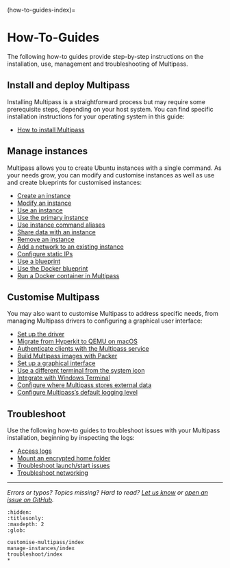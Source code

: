 (how-to-guides-index)=
# How-To-Guides

The following how-to guides provide step-by-step instructions on the installation, use, management and troubleshooting of Multipass.

## Install and deploy Multipass

Installing Multipass is a straightforward process but may require some prerequisite steps, depending on your host system. You can find specific installation instructions for your operating system in this guide:
- [How to install Multipass](install-multipass)

## Manage instances

Multipass allows you to create Ubuntu instances with a single command. As your needs grow, you can modify and customise instances as well as use and create blueprints for customised instances: <!--- This line added by @nielsenjared -->

- [Create an instance](manage-instances/create-an-instance)
- [Modify an instance](manage-instances/modify-an-instance)
- [Use an instance](manage-instances/use-an-instance)
- [Use the primary instance](manage-instances/use-the-primary-instance)
- [Use instance command aliases](manage-instances/use-instance-command-aliases)
- [Share data with an instance](manage-instances/share-data-with-an-instance)
- [Remove an instance](manage-instances/remove-an-instance)
- [Add a network to an existing instance](manage-instances/add-a-network-to-an-existing-instance)
- [Configure static IPs](manage-instances/configure-static-ips)
- [Use a blueprint](manage-instances/use-a-blueprint)
- [Use the Docker blueprint](manage-instances/use-the-docker-blueprint)
- [Run a Docker container in Multipass](manage-instances/run-a-docker-container-in-multipass)

## Customise Multipass

You may also want to customise Multipass to address specific needs, from managing Multipass drivers to configuring a graphical user interface:

- [Set up the driver](customise-multipass/set-up-the-driver)
- [Migrate from Hyperkit to QEMU on macOS](customise-multipass/migrate-from-hyperkit-to-qemu-on-macos)
- [Authenticate clients with the Multipass service](customise-multipass/authenticate-clients-with-the-multipass-service)
- [Build Multipass images with Packer](customise-multipass/build-multipass-images-with-packer)
- [Set up a graphical interface](customise-multipass/set-up-a-graphical-interface)
- [Use a different terminal from the system icon](customise-multipass/use-a-different-terminal-from-the-system-icon)
- [Integrate with Windows Terminal](customise-multipass/integrate-with-windows-terminal)
- [Configure where Multipass stores external data](customise-multipass/configure-where-multipass-stores-external-data)
- [Configure Multipass’s default logging level](customise-multipass/configure-multipasss-default-logging-level)

<!-- REMOVED FROM DOCS AND MOVED TO COMMUNITY KNOWLEDGE
- [Use Multipass remotely](/)
-->

## Troubleshoot

Use the following how-to guides to troubleshoot issues with your Multipass installation, beginning by inspecting the logs: <!--- This line added by @nielsenjared -->

- [Access logs](troubleshoot/access-logs)
- [Mount an encrypted home folder](troubleshoot/mount-an-encrypted-home-folder)
- [Troubleshoot launch/start issues](troubleshoot/troubleshoot-launch-start-issues)
- [Troubleshoot networking](troubleshoot/troubleshoot-networking)

---

*Errors or typos? Topics missing? Hard to read? <a href="https://docs.google.com/forms/d/e/1FAIpQLSd0XZDU9sbOCiljceh3rO_rkp6vazy2ZsIWgx4gsvl_Sec4Ig/viewform?usp=pp_url&entry.317501128=https://canonical.com/multipass/docs/how-to-guides" target="_blank">Let us know</a> or <a href="https://github.com/canonical/multipass/issues/new/choose" target="_blank">open an issue on GitHub</a>.*


```{toctree}
:hidden:
:titlesonly:
:maxdepth: 2
:glob:

customise-multipass/index
manage-instances/index
troubleshoot/index
*
